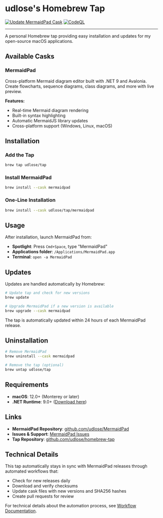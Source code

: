 # udlose's Homebrew Tap

[![Update MermaidPad Cask](https://github.com/udlose/homebrew-tap/actions/workflows/update-cask.yml/badge.svg)](https://github.com/udlose/homebrew-tap/actions/workflows/update-cask.yml)
[![CodeQL](https://github.com/udlose/homebrew-tap/actions/workflows/codeql.yml/badge.svg)](https://github.com/udlose/homebrew-tap/actions/workflows/codeql.yml)

---

A personal Homebrew tap providing easy installation and updates for my open-source macOS applications.

## Available Casks

### MermaidPad
Cross-platform Mermaid diagram editor built with .NET 9 and Avalonia. Create flowcharts, sequence diagrams, class diagrams, and more with live preview.

**Features:**
- Real-time Mermaid diagram rendering
- Built-in syntax highlighting
- Automatic MermaidJS library updates
- Cross-platform support (Windows, Linux, macOS)

## Installation

### Add the Tap
```bash
brew tap udlose/tap
```

### Install MermaidPad
```bash
brew install --cask mermaidpad
```

### One-Line Installation
```bash
brew install --cask udlose/tap/mermaidpad
```

## Usage

After installation, launch MermaidPad from:
- **Spotlight**: Press `Cmd+Space`, type "MermaidPad"
- **Applications folder**: `/Applications/MermaidPad.app`
- **Terminal**: `open -a MermaidPad`

## Updates

Updates are handled automatically by Homebrew:

```bash
# Update tap and check for new versions
brew update

# Upgrade MermaidPad if a new version is available
brew upgrade --cask mermaidpad
```

The tap is automatically updated within 24 hours of each MermaidPad release.

## Uninstallation

```bash
# Remove MermaidPad
brew uninstall --cask mermaidpad

# Remove the tap (optional)
brew untap udlose/tap
```

## Requirements

- **macOS**: 12.0+ (Monterey or later)
- **.NET Runtime**: 9.0+ ([Download here](https://dotnet.microsoft.com/download/dotnet/9.0))

## Links

- **MermaidPad Repository**: [github.com/udlose/MermaidPad](https://github.com/udlose/MermaidPad)
- **Issues & Support**: [MermaidPad Issues](https://github.com/udlose/MermaidPad/issues)
- **Tap Repository**: [github.com/udlose/homebrew-tap](https://github.com/udlose/homebrew-tap)

## Technical Details

This tap automatically stays in sync with MermaidPad releases through automated workflows that:
- Check for new releases daily
- Download and verify checksums
- Update cask files with new versions and SHA256 hashes
- Create pull requests for review

For technical details about the automation process, see [Workflow Documentation](.github/workflows/README.md).
